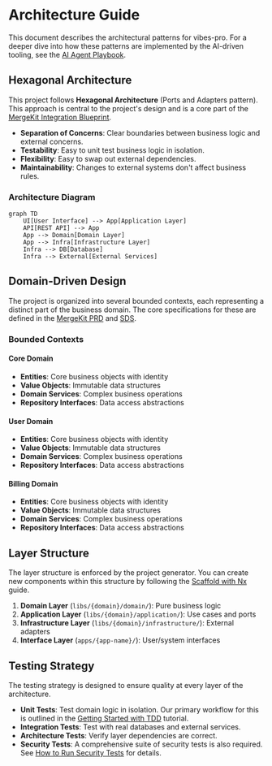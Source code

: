 # Architecture Guide

This document describes the architectural patterns for vibes-pro. For a deeper dive into how these patterns are implemented by the AI-driven tooling, see the [AI Agent Playbook](./ai-agent-playbook.md).

## Hexagonal Architecture

This project follows **Hexagonal Architecture** (Ports and Adapters pattern). This approach is central to the project's design and is a core part of the [MergeKit Integration Blueprint](./mergekit/integration-blueprint.md).

- **Separation of Concerns**: Clear boundaries between business logic and external concerns.
- **Testability**: Easy to unit test business logic in isolation.
- **Flexibility**: Easy to swap out external dependencies.
- **Maintainability**: Changes to external systems don't affect business rules.

### Architecture Diagram

```mermaid
graph TD
    UI[User Interface] --> App[Application Layer]
    API[REST API] --> App
    App --> Domain[Domain Layer]
    App --> Infra[Infrastructure Layer]
    Infra --> DB[Database]
    Infra --> External[External Services]
```

## Domain-Driven Design

The project is organized into several bounded contexts, each representing a distinct part of the business domain. The core specifications for these are defined in the [MergeKit PRD](./mergekit/PRD.md) and [SDS](./mergekit/SDS.md).

### Bounded Contexts

#### Core Domain
- **Entities**: Core business objects with identity
- **Value Objects**: Immutable data structures
- **Domain Services**: Complex business operations
- **Repository Interfaces**: Data access abstractions

#### User Domain
- **Entities**: Core business objects with identity
- **Value Objects**: Immutable data structures
- **Domain Services**: Complex business operations
- **Repository Interfaces**: Data access abstractions

#### Billing Domain
- **Entities**: Core business objects with identity
- **Value Objects**: Immutable data structures
- **Domain Services**: Complex business operations
- **Repository Interfaces**: Data access abstractions

## Layer Structure

The layer structure is enforced by the project generator. You can create new components within this structure by following the [Scaffold with Nx](../how-to/scaffold-with-nx.md) guide.

1. **Domain Layer** (`libs/{domain}/domain/`): Pure business logic
2. **Application Layer** (`libs/{domain}/application/`): Use cases and ports
3. **Infrastructure Layer** (`libs/{domain}/infrastructure/`): External adapters
4. **Interface Layer** (`apps/{app-name}/`): User/system interfaces

## Testing Strategy

The testing strategy is designed to ensure quality at every layer of the architecture.

- **Unit Tests**: Test domain logic in isolation. Our primary workflow for this is outlined in the [Getting Started with TDD](../tutorials/getting-started-tdd.md) tutorial.
- **Integration Tests**: Test with real databases and external services.
- **Architecture Tests**: Verify layer dependencies are correct.
- **Security Tests**: A comprehensive suite of security tests is also required. See [How to Run Security Tests](../how-to/security/run-security-tests.md) for details.
